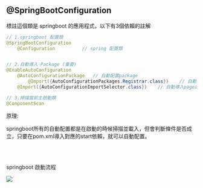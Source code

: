 ## @SpringBootConfiguration
標註這個類是 springboot 的應用程式，以下有3個依賴的註解
```java
// 1.springboot 配置類
@SpringBootConfiguration
    @Configuration          // spring 配置類


// 2.自動導入 Package (重要)
@EnableAutoConfiguration
    @AutoConfigurationPackage   // 自動配置package
        @Import({AutoConfigurationPackages.Registrar.class})    // 自動註冊package
    @Import({AutoConfigurationImportSelector.class})    // 自動導入pageage的核心

// 3.掃描當前主啟動類
@ComponentScan
```
原理: 

springboot所有的自動配置都是在啟動的時候掃描並載入，但會判斷條件是否成立，只要在pom.xml導入對應的start依賴，就可以自動配置。

<br/>

<br/>

springboot 啟動流程

<img src="https://img-blog.csdnimg.cn/img_convert/6f0a27f6463098a371ff889f6ea8870b.png">